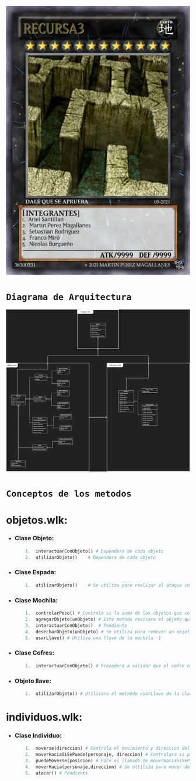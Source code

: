 <img src="picture\presentacion\recursa3.jpg" width='600'>

# ```Diagrama de Arquitectura```
<img src="picture\presentacion\tp_algo1.drawio.png">

# ```Conceptos de los metodos```
# objetos.wlk:
*   ### Clase Objeto:
    ```python
        1.  interactuarConObjeto() # Dependera de cada objeto
        2.  utilizarObjeto()    # Dependera de cada objeto
    ```
*   ### Clase Espada:
    ```python
        1.  utilizarObjeto()    # Se utiliza para realizar el ataque con el objeto
    ```
*   ### Clase Mochila:
    ```python
        1.  controlarPeso() # Controla si la suma de los objetos que contiene es mayor que 0
        2.  agregarObjeto(unObjeto) # Este metodo revisara el objeto que intenta agarra y controlara si puede o no guardarlos. Por ejemplo: No puede tiene mas de 1 ecudo ni mas de 2 espadas
        3.  interactuarConObjeto()  # Pendiente
        4.  desecharObjeto(unObjeto) # Se utiliza para remover un objeto de la mochila
        5.  usarLlave() # Utiliza una llave de la mochila -1
    ```
*   ### Clase Cofres:
    ```python
        1.  interactuarConObjeto() # Procederá a validar que el cofre no este vacío y que el personaje tenga algún objeto guardado y que tenga una llave. Luego de validar utilizara la llave o saldrá un mensaje de advertencia 
    ```
*   ### Objeto llave:
    ```python
        1.  utilizarObjeto() # Utilizara el methodo usarLlave de la clase Mochila y luego validara si no hay mas llaves en la mochila para remover la imagen
    ```
# individuos.wlk:
*   ### Clase Individuo:
    ```python
        1.  moverse(direccion) # Controla el movimiento y direccion del personaje
        2.  moverHaciaSiSePuede(personaje, direccion) # Controlara si puede atravezar un obstaculo
        3.  puedeMoverse(posicion) # Hace el llamado de moverHaciaSiSePuede para controlar que pueda moverse
        4.  moverHacia(personaje,direccion) # Se ultiliza para mover de posicion al personaje
        5.  atacar() # Pendiente
    ```
